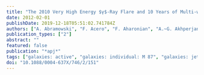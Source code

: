 ```yaml
---
title: "The 2010 Very High Energy $γ$-Ray Flare and 10 Years of Multi-wavelength Observations of M 87"
date: 2012-02-01
publishDate: 2019-12-18T05:51:02.741784Z
authors: ["A. Abramowski", "F. Acero", "F. Aharonian", "A.~G. Akhperjanian", "G. Anton", "A. Balzer", "A. Barnacka", "U. Barres de Almeida", "Y. Becherini", "J. Becker", "et al."]
publication_types: ["2"]
abstract: ""
featured: false
publication: "*apj*"
tags: ["galaxies: active", "galaxies: individual: M 87", "galaxies: jets", "galaxies: nuclei", "gamma rays: galaxies", "radiation mechanisms: non-thermal"]
doi: "10.1088/0004-637X/746/2/151"
---
```



